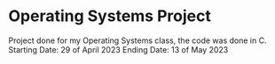 # Operating Systems Project
Project done for my Operating Systems class, the code was done in C.
Starting Date: 29 of April 2023
Ending Date: 13 of May 2023
